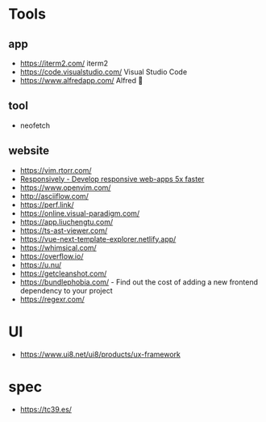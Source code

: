 # Tools

## app

- https://iterm2.com/ iterm2
- https://code.visualstudio.com/ Visual Studio Code
- https://www.alfredapp.com/ Alfred 💸

## tool

- neofetch

## website

- https://vim.rtorr.com/
- [Responsively - Develop responsive web-apps 5x faster](https://github.com/manojVivek/responsively-app)
- https://www.openvim.com/
- http://asciiflow.com/
- https://perf.link/
- https://online.visual-paradigm.com/
- https://app.liuchengtu.com/
- https://ts-ast-viewer.com/
- https://vue-next-template-explorer.netlify.app/
- https://whimsical.com/
- https://overflow.io/
- https://u.nu/
- https://getcleanshot.com/
- https://bundlephobia.com/ - Find out the cost of adding a new frontend dependency to your project
- https://regexr.com/

# UI

- https://www.ui8.net/ui8/products/ux-framework

# spec

- https://tc39.es/

